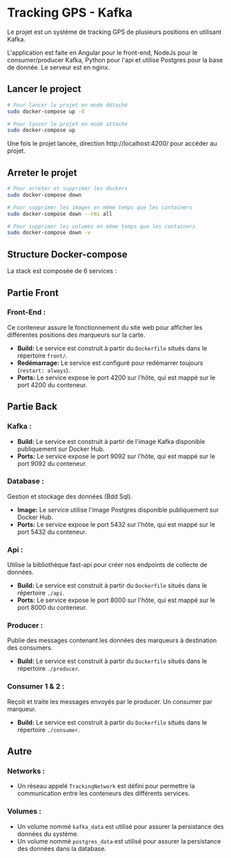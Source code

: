 # Tracking GPS - Kafka

Le projet est un système de tracking GPS de plusieurs positions en utilisant Kafka.

L'application est faite en Angular pour le front-end, NodeJs pour le consumer/producer Kafka, Python pour l'api et utilise Postgres pour la base de donnée.
Le serveur est en nginx.


## Lancer le project 
```bash
# Pour lancer le projet en mode détaché
sudo docker-compose up -d
```
```bash
# Pour lancer le projet en mode attaché
sudo docker-compose up
```

Une fois le projet lancée, direction http://localhost:4200/ pour accéder au projet.

## Arreter le projet
```bash
# Pour arreter et supprimer les dockers
sudo docker-compose down
```
```bash
# Pour supprimer les images en même temps que les containers
sudo docker-compose down --rmi all
```
```bash
# Pour supprimer les volumes en même temps que les containers
sudo docker-compose down -v
```

## Structure Docker-compose

La stack est composée de 6 services :

## Partie Front

### Front-End :

Ce conteneur assure le fonctionnement du site web pour afficher les différentes positions des marqueurs sur la carte.
- **Build:** Le service est construit à partir du `Dockerfile` situés dans le répertoire `front/`.
- **Redémarrage:** Le service est configuré pour redémarrer toujours (`restart: always`).
- **Ports:** Le service expose le port 4200 sur l'hôte, qui est mappé sur le port 4200 du conteneur.

## Partie Back

### Kafka :

- **Build:** Le service est construit à partir de l'image Kafka disponible publiquement sur Docker Hub.
- **Ports:** Le service expose le port 9092 sur l'hôte, qui est mappé sur le port 9092 du conteneur.

### Database :

Gestion et stockage des données (Bdd Sql).
- **Image:** Le service utilise l'image Postgres disponible publiquement sur Docker Hub.
- **Ports:** Le service expose le port 5432 sur l'hôte, qui est mappé sur le port 5432 du conteneur.

### Api :

Utilise la bibliothèque fast-api pour créer nos endpoints de collecte de données.
- **Build:** Le service est construit à partir du `Dockerfile` situés dans le répertoire `./api`.
- **Ports:** Le service expose le port 8000 sur l'hôte, qui est mappé sur le port 8000 du conteneur.
  
### Producer :

Publie des messages contenant les données des marqueurs à destination des consumers.
- **Build:** Le service est construit à partir du `Dockerfile` situés dans le répertoire `./producer`.

### Consumer 1 & 2 :

Reçoit et traite les messages envoyés par le producer. Un consumer par marqueur.
- **Build:** Le service est construit à partir du `Dockerfile` situés dans le répertoire `./consumer`.

## Autre

### Networks :

- Un réseau appelé `TrackingNetwork` est défini pour permettre la communication entre les conteneurs des différents services.

### Volumes :

- Un volume nommé `kafka_data` est utilisé pour assurer la persistance des données du système.
- Un volume nommé `postgres_data` est utilisé pour assurer la persistance des données dans la database.
